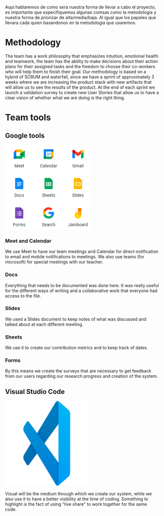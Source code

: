Aqui hablaremos de como sera nuestra forma de llevar a cabo el proyecto, es importante que especifiquemos algunas comsas como la metodologia y nuestra forma de priorizar de alta/media/baja.
Al igual que los papeles que llevara cada quien basandonos en la metodologia que usaremos.

# Methodology
The team has a work philosophy that emphasizes intuition, emotional health and teamwork, the team has the ability to make decisions about their action plans for their assigned tasks and the freedom to choose their co-workers who will help them to finish their goal. Our methodology is based on a hybrid of SCRUM and waterfall, since we have a sprint of approximately 3 weeks where we are increasing the product stack with new artifacts that will allow us to see the results of the product. At the end of each sprint we launch a validation survey to create new User Stories that allow us to have a clear vision of whether what we are doing is the right thing.
# Team tools
## Google tools
![Google](google_tools.png "Only this")
### Meet and Calendar
We use Meet to have our team meetings and Calendar for direct notification to email and mobile notifications to meetings. We also use teams (for microsoft) for special meetings with our teacher.
### Docs
Everything that needs to be documented was done here. It was really useful for the different ways of writing and a collaborative work that everyone had access to the file.
### Slides
We used a Slides document to keep notes of what was discussed and talked about at each different meeting.
### Sheets
We use it to create our contribution metrics and to keep track of dates.
### Forms
By this means we create the surveys that are necessary to get feedback from our users regarding our research progress and creation of the system.
## Visual Studio Code
![Visual](visual.png "Coding time!!")

Visual will be the medium through which we create our system, while we also use it to have a better visibility at the time of coding.
Something to highlight is the fact of using "live share" to work together for the same code.
